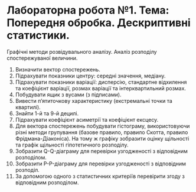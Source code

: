 # Лабораторна робота №1. Тема: Попередня обробка. Дескриптивні статистики.
Графічні методи розвідувального аналізу. Аналіз розподілу спостережуваної величини.
1. Визначити вектор спостережень.
2. Підрахувати показники центру: середні значення, медіану.
3. Підрахувати показники варіації: дисперсію, стандартне відхилення та коефіцієнт
варіації, розмах варіації та інтерквартильний розмах.
4. Побудувати ящик з вусами (з підписами).
5. Вивести п’ятиточкову характеристику (екстремальні точки та квартилі).
6. Знайти 1-й та 9-й децилі.
7. Підрахувати коефіцієнт асиметрії та коефіцієнт ексцесу.
8. Для вектора спостережень побудувати гістограму, використовуючи різні методи
групування (базове правило, правило Скотта, правило Фрідмана-Діаконіса). На тому ж
графіку зобразити оцінку щільності та графік щільності гіпотетичного розподілу.
9. Зобразити Q-Q-діаграму для перевірки узгодженості з відповідним розподілом.
10. Зобразити P-P-діаграму для перевірки узгодженості з відповідним розподіл.
11. За допомогою одного з статистичних критеріїв перевірити згоду з відповідним
розподілом.
